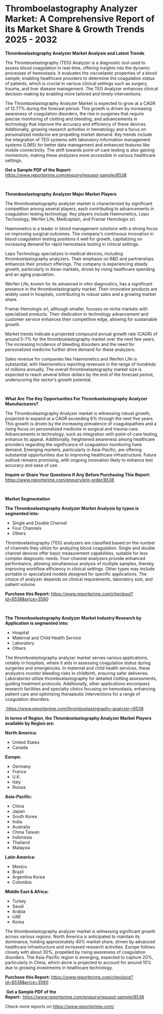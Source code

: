 <p><h1>Thromboelastography Analyzer Market: A Comprehensive Report of its Market Share & Growth Trends 2025 - 2032</h1></p><p><strong>Thromboelastography Analyzer Market Analysis and Latest Trends</strong></p>
<p><p>The Thromboelastography (TEG) Analyzer is a diagnostic tool used to assess blood coagulation in real-time, offering insights into the dynamic processes of hemostasis. It evaluates the viscoelastic properties of a blood sample, enabling healthcare providers to determine the coagulation status of patients, which is crucial in various clinical settings such as surgery, trauma, and liver disease management. The TEG Analyzer enhances clinical decision-making by enabling more tailored and timely interventions.</p><p>The Thromboelastography Analyzer Market is expected to grow at a CAGR of 12.77% during the forecast period. This growth is driven by increasing awareness of coagulation disorders, the rise in surgeries that require precise monitoring of clotting and bleeding, and advancements in technology that improve the accuracy and efficiency of these devices. Additionally, growing research activities in hematology and a focus on personalized medicine are propelling market demand. Key trends include the integration of TEG systems with laboratory information management systems (LIMS) for better data management and enhanced features like mobile connectivity. The shift towards point-of-care testing is also gaining momentum, making these analyzers more accessible in various healthcare settings.</p></p>
<p><strong>Get a Sample PDF of the Report:&nbsp;</strong> <a href="https://www.reportprime.com/enquiry/request-sample/8538?utm_campaign=3266&utm_medium=2&utm_source=Github&utm_content=ia&utm_term=20032025&utm_id=thromboelastography-analyzer">https://www.reportprime.com/enquiry/request-sample/8538</a></p>
<p>&nbsp;</p>
<p><strong>Thromboelastography Analyzer Major Market Players</strong></p>
<p><p>The thromboelastography analyzer market is characterized by significant competition among several players, each contributing to advancements in coagulation testing technology. Key players include Haemonetics, Lepu Technology, Werfen Life, Medcaptain, and Framar Hemologix srl. </p><p>Haemonetics is a leader in blood management solutions with a strong focus on improving surgical outcomes. The company's continuous innovation in blood coagulation testing positions it well for growth, capitalizing on increasing demand for rapid hemostasis testing in clinical settings.</p><p>Lepu Technology specializes in medical devices, including thromboelastography analyzers. Their emphasis on R&D and partnerships enhances their product offerings. The company is experiencing steady growth, particularly in Asian markets, driven by rising healthcare spending and an aging population.</p><p>Werfen Life, known for its advanced in vitro diagnostics, has a significant presence in the thromboelastography market. Their innovative products are widely used in hospitals, contributing to robust sales and a growing market share.</p><p>Framar Hemologix srl, although smaller, focuses on niche markets with specialized products. Their dedication to technology advancement and customer service enhances their competitive edge, allowing for sustainable growth.</p><p>Market trends indicate a projected compound annual growth rate (CAGR) of around 5-7% for the thromboelastography market over the next few years. The increasing incidence of bleeding disorders and the need for personalized medicine further drive demand for these analyzers.</p><p>Sales revenue for companies like Haemonetics and Werfen Life is substantial, with Haemonetics reporting revenues in the range of hundreds of millions annually. The overall thromboelastography market size is expected to reach several billion dollars by the end of the forecast period, underscoring the sector’s growth potential.</p></p>
<p>&nbsp;</p>
<p><strong>What Are The Key Opportunities For Thromboelastography Analyzer Manufacturers?</strong></p>
<p><p>The Thromboelastography Analyzer market is witnessing robust growth, projected to expand at a CAGR exceeding 6% through the next five years. This growth is driven by the increasing prevalence of coagulopathies and a rising focus on personalized medicine in surgical and trauma care. Advancements in technology, such as integration with point-of-care testing, enhance its appeal. Additionally, heightened awareness among healthcare providers regarding the significance of coagulation monitoring fuels demand. Emerging markets, particularly in Asia-Pacific, are offering substantial opportunities due to improving healthcare infrastructure. Future outlook remains promising, with ongoing innovation likely to enhance test accuracy and ease of use.</p></p>
<p><strong>Inquire or Share Your Questions If Any Before Purchasing This Report:</strong> <a href="https://www.reportprime.com/enquiry/pre-order/8538?utm_campaign=3266&utm_medium=2&utm_source=Github&utm_content=ia&utm_term=20032025&utm_id=thromboelastography-analyzer">https://www.reportprime.com/enquiry/pre-order/8538</a></p>
<p>&nbsp;</p>
<p><strong>Market Segmentation</strong></p>
<p><strong>The Thromboelastography Analyzer Market Analysis by types is segmented into:</strong></p>
<p><ul><li>Single and Double Channel</li><li>Four Channels</li><li>Others</li></ul></p>
<p><p>Thromboelastography (TEG) analyzers are classified based on the number of channels they utilize for analyzing blood coagulation. Single and double channel devices offer basic measurement capabilities, suitable for less complex diagnostic needs. Four-channel analyzers provide enhanced performance, allowing simultaneous analysis of multiple samples, thereby improving workflow efficiency in clinical settings. Other types may include portable or specialized models designed for specific applications. The choice of analyzer depends on clinical requirements, laboratory size, and patient volume.</p></p>
<p><strong>Purchase this Report:&nbsp;</strong><a href="https://www.reportprime.com/checkout?id=8538&price=3590&utm_campaign=3266&utm_medium=2&utm_source=Github&utm_content=ia&utm_term=20032025&utm_id=thromboelastography-analyzer">https://www.reportprime.com/checkout?id=8538&price=3590</a></p>
<p>&nbsp;</p>
<p><strong>The Thromboelastography Analyzer Market Industry Research by Application is segmented into:</strong></p>
<p><ul><li>Hospital</li><li>Maternal and Child Health Service</li><li>Laboratory</li><li>Others</li></ul></p>
<p><p>The thromboelastography analyzer market serves various applications, notably in hospitals, where it aids in assessing coagulation status during surgeries and emergencies. In maternal and child health services, these analyzers monitor bleeding risks in childbirth, ensuring safer deliveries. Laboratories utilize thromboelastography for detailed clotting assessments, guiding treatment protocols. Additionally, other applications encompass research facilities and specialty clinics focusing on hemostasis, enhancing patient care and optimizing therapeutic interventions for a range of coagulation disorders.</p></p>
<p><a href="https://www.reportprime.com/thromboelastography-analyzer-r8538?utm_campaign=3266&utm_medium=2&utm_source=Github&utm_content=ia&utm_term=20032025&utm_id=thromboelastography-analyzer">&nbsp;https://www.reportprime.com/thromboelastography-analyzer-r8538</a></p>
<p><strong>In terms of Region, the Thromboelastography Analyzer Market Players available by Region are:</strong></p>
<p>
    <p> <strong> North America: </strong>
        <ul>
            <li>United States</li>
            <li>Canada</li>
        </ul>
        </p> 
    <p> <strong> Europe: </strong>
        <ul>
            <li>Germany</li>
            <li>France</li>
            <li>U.K.</li>
            <li>Italy</li>
            <li>Russia</li>
        </ul>
        </p> 
    <p> <strong> Asia-Pacific: </strong>
        <ul>
            <li>China</li>
            <li>Japan</li>
            <li>South Korea</li>
            <li>India</li>
            <li>Australia</li>
            <li>China Taiwan</li>
            <li>Indonesia</li>
            <li>Thailand</li>
            <li>Malaysia</li>
        </ul>
        </p> 
    <p> <strong> Latin America: </strong>
        <ul>
            <li>Mexico</li>
            <li>Brazil</li>
            <li>Argentina Korea</li>
            <li>Colombia</li>
        </ul>
        </p> 
    <p> <strong> Middle East & Africa: </strong>
        <ul>
            <li>Turkey</li>
            <li>Saudi</li>
            <li>Arabia</li>
            <li>UAE</li>
            <li>Korea</li>
        </ul>
    </p>
    </p>
<p><p>The thromboelastography analyzer market is witnessing significant growth across various regions. North America is anticipated to maintain its dominance, holding approximately 40% market share, driven by advanced healthcare infrastructure and increased research activities. Europe follows closely with about 30%, propelled by rising awareness of coagulation disorders. The Asia-Pacific region is emerging, expected to capture 20%, particularly in China, which alone is projected to account for around 15% due to growing investments in healthcare technology.</p></p>
<p><strong>Purchase this Report: </strong><a href="https://www.reportprime.com/checkout?id=8538&price=3590&utm_campaign=3266&utm_medium=2&utm_source=Github&utm_content=ia&utm_term=20032025&utm_id=thromboelastography-analyzer">https://www.reportprime.com/checkout?id=8538&price=3590</a></p>
<p>&nbsp;<strong>Get a Sample PDF of the Report:&nbsp;&nbsp;</strong><a href="https://www.reportprime.com/enquiry/request-sample/8538?utm_campaign=3266&utm_medium=2&utm_source=Github&utm_content=ia&utm_term=20032025&utm_id=thromboelastography-analyzer">https://www.reportprime.com/enquiry/request-sample/8538</a></p>
<p><strong></strong></p>
<p>Check more reports on <a href="https://www.reportprime.com/?utm_campaign=3266&utm_medium=2&utm_source=Github&utm_content=ia&utm_term=20032025&utm_id=thromboelastography-analyzer">https://www.reportprime.com/</a></p>